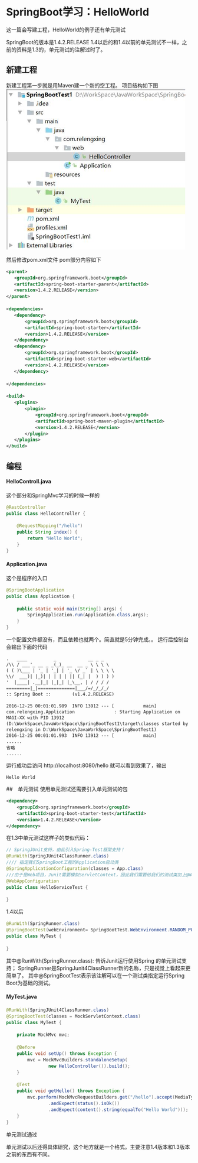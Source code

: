 # SpringBoot学习：HelloWorld



这一篇会写建工程，HelloWorld的例子还有单元测试

SpringBoot的版本是1.4.2.RELEASE
1.4以后的和1.4以前的单元测试不一样，之前的资料是1.3的，单元测试的注解过时了。


## 新建工程
新建工程第一步就是用Maven建一个新的空工程。
项目结构如下图
![项目结构](img\项目结构.jpg)

然后修改pom.xml文件
pom部分内容如下
```xml
<parent>
   <groupId>org.springframework.boot</groupId>
   <artifactId>spring-boot-starter-parent</artifactId>
   <version>1.4.2.RELEASE</version>
</parent>

<dependencies>
   <dependency>
       <groupId>org.springframework.boot</groupId>
       <artifactId>spring-boot-starter</artifactId>
       <version>1.4.2.RELEASE</version>
   </dependency>
   <dependency>
       <groupId>org.springframework.boot</groupId>
       <artifactId>spring-boot-starter-web</artifactId>
       <version>1.4.2.RELEASE</version>
   </dependency>

</dependencies>

<build>
   <plugins>
       <plugin>
           <groupId>org.springframework.boot</groupId>
           <artifactId>spring-boot-maven-plugin</artifactId>
           <version>1.4.2.RELEASE</version>
       </plugin>
   </plugins>
</build>
```


## 编程
#### HelloControll.java
这个部分和SpringMvc学习的时候一样的
```java
@RestController
public class HelloController {

    @RequestMapping("/hello")
    public String index() {
        return "Hello World";
    }
}
```


#### Application.java
这个是程序的入口
```java
@SpringBootApplication
public class Application {

    public static void main(String[] args) {
        SpringApplication.run(Application.class,args);
    }
}

```

一个配置文件都没有，而且依赖也就两个。简直就是5分钟完成。。
运行后控制台会输出下面的代码
```
.   ____          _            __ _ _
/\\ / ___'_ __ _ _(_)_ __  __ _ \ \ \ \
( ( )\___ | '_ | '_| | '_ \/ _` | \ \ \ \
\\/  ___)| |_)| | | | | || (_| |  ) ) ) )
'  |____| .__|_| |_|_| |_\__, | / / / /
=========|_|==============|___/=/_/_/_/
:: Spring Boot ::        (v1.4.2.RELEASE)

2016-12-25 00:01:01.989  INFO 13912 --- [           main] com.relengxing.Application               : Starting Application on MAGI-XX with PID 13912 (D:\WorkSpace\JavaWorkSpace\SpringBootTest1\target\classes started by relengxing in D:\WorkSpace\JavaWorkSpace\SpringBootTest1)
2016-12-25 00:01:01.993  INFO 13912 --- [           main]
......
省略
......
```
运行成功后访问 http://localhost:8080/hello
就可以看到效果了，输出
```
Hello World
```
##　单元测试
使用单元测试还需要引入单元测试的包

```xml
<dependency>
    <groupId>org.springframework.boot</groupId>
    <artifactId>spring-boot-starter-test</artifactId>
    <version>1.4.2.RELEASE</version>
</dependency>
```

在1.3中单元测试这样子的类似代码：
```java
// SpringJUnit支持，由此引入Spring-Test框架支持！
@RunWith(SpringJUnit4ClassRunner.class)
//// 指定我们SpringBoot工程的Application启动类
@SpringApplicationConfiguration(classes = App.class)
///由于是Web项目，Junit需要模拟ServletContext，因此我们需要给我们的测试类加上@WebAppConfiguration。
@WebAppConfiguration
public class HelloServiceTest {

}
```

1.4以后
```java
@RunWith(SpringRunner.class)
@SpringBootTest(webEnvironment= SpringBootTest.WebEnvironment.RANDOM_PORT)
public class MyTest {

}
```
其中@RunWith(SpringRunner.class): 告诉Junit运行使用Spring 的单元测试支持；
SpringRunner是SpringJunit4ClassRunner新的名称，只是视觉上看起来更简单了。
其中@SpringBootTest表示该注解可以在一个测试类指定运行Spring Boot为基础的测试。
#### MyTest.java
```java
@RunWith(SpringJUnit4ClassRunner.class)
@SpringBootTest(classes = MockServletContext.class)
public class MyTest {

    private MockMvc mvc;

    @Before
    public void setUp() throws Exception {
        mvc = MockMvcBuilders.standaloneSetup(
                new HelloController()).build();
    }

    @Test
    public void getHello() throws Exception {
        mvc.perform(MockMvcRequestBuilders.get("/hello").accept(MediaType.APPLICATION_JSON))
                .andExpect(status().isOk())
                .andExpect(content().string(equalTo("Hello World")));
    }
}
```
单元测试通过

单元测试以后还得具体研究，这个地方就是一个格式。主要注意1.4版本和1.3版本之前的东西有不同。
